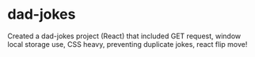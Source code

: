# dad-jokes
Created a dad-jokes project (React) that included GET request, window local storage use, CSS heavy, preventing duplicate jokes, react flip move!
